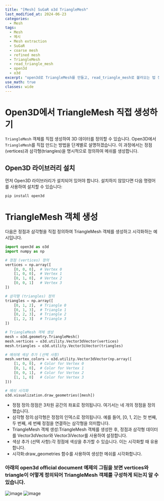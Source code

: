 ```yaml
---
title: "[Mesh] SuGaR o3d TriangleMesh"
last_modified_at: 2024-06-23
categories:
  - Mesh
tags:
  - Mesh
  - 메시
  - Mesh extraction
  - SuGaR
  - coarse mesh
  - refined mesh
  - TriangleMesh
  - read_triangle_mesh
  - open3d
  - o3d
excerpt: "open3d로 TriangleMesh를 만들고, read_triangle_mesh로 불러오는 법 정리"
use_math: true
classes: wide
---
```


# Open3D에서 TriangleMesh 직접 생성하기

`TriangleMesh` 객체를 직접 생성하여 3D 데이터를 정의할 수 있습니다. Open3D에서 `TriangleMesh`를 직접 만드는 방법을 단계별로 설명하겠습니다. 이 과정에서는 정점(vertices)과 삼각형(triangles)을 명시적으로 정의하여 메쉬를 생성합니다.

## Open3D 라이브러리 설치
먼저 Open3D 라이브러리가 설치되어 있어야 합니다. 설치하지 않았다면 다음 명령어를 사용하여 설치할 수 있습니다:
```sh
pip install open3d
```

# TriangleMesh 객체 생성
다음은 정점과 삼각형을 직접 정의하여 TriangleMesh 객체를 생성하고 시각화하는 예시입니다.

```python
import open3d as o3d
import numpy as np

# 정점 (vertices) 정의
vertices = np.array([
    [0, 0, 0],  # Vertex 0
    [1, 0, 0],  # Vertex 1
    [0, 1, 0],  # Vertex 2
    [0, 0, 1]   # Vertex 3
])

# 삼각형 (triangles) 정의
triangles = np.array([
    [0, 1, 2],  # Triangle 0
    [0, 1, 3],  # Triangle 1
    [0, 2, 3],  # Triangle 2
    [1, 2, 3]   # Triangle 3
])

# TriangleMesh 객체 생성
mesh = o3d.geometry.TriangleMesh()
mesh.vertices = o3d.utility.Vector3dVector(vertices)
mesh.triangles = o3d.utility.Vector3iVector(triangles)

# 메쉬에 색상 추가 (선택 사항)
mesh.vertex_colors = o3d.utility.Vector3dVector(np.array([
    [1, 0, 0],  # Color for Vertex 0
    [0, 1, 0],  # Color for Vertex 1
    [0, 0, 1],  # Color for Vertex 2
    [1, 1, 0]   # Color for Vertex 3
]))

# 메쉬 시각화
o3d.visualization.draw_geometries([mesh])
```

- 정점 정의:정점은 3차원 공간의 좌표로 정의됩니다. 여기서는 네 개의 정점을 정의했습니다.
- 삼각형 정의:삼각형은 정점의 인덱스로 정의됩니다. 예를 들어, [0, 1, 2]는 첫 번째, 두 번째, 세 번째 정점을 연결하는 삼각형을 의미합니다.
- TriangleMesh 객체 생성:TriangleMesh 객체를 생성한 후, 정점과 삼각형 데이터를 Vector3dVector와 Vector3iVector를 사용하여 설정합니다.
- 색상 추가 (선택 사항):각 정점에 색상을 추가할 수 있습니다. 이는 시각화할 때 유용합니다.
- 시각화:draw_geometries 함수를 사용하여 생성한 메쉬를 시각화합니다.

### 아래의 open3d official document 예제의 그림을 보면 vertices와 triangle이 어떻게 정의되어 TriangleMesh 객체를 구성하게 되는지 알 수 있습니다.
![image](https://github.com/sandokim/sandokim.github.io/assets/74639652/2854550f-481b-4013-bd4e-01beb00926d8)
![image](https://github.com/sandokim/sandokim.github.io/assets/74639652/50f106e0-3a42-49f1-aba0-679f7130d9da)

